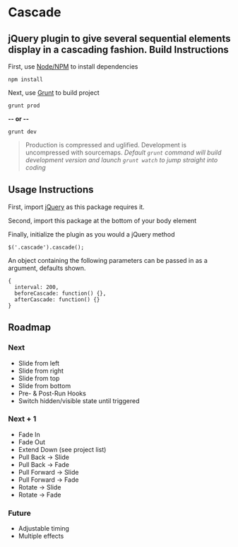 # Cascade
jQuery plugin to give several sequential elements display in a cascading fashion.
Build Instructions
-------------------
First, use [Node/NPM](https://nodejs.org/) to install dependencies

```
npm install
```

Next, use [Grunt](http://gruntjs.com/) to build project

```
grunt prod
```
**-- or --**
```
grunt dev
```
> Production is compressed and uglified. Development is uncompressed with sourcemaps.
> *Default `grunt` command will build development version and launch `grunt watch` to jump straight into coding*

Usage Instructions
------------------
First, import [jQuery](https://jquery.com/) as this package requires it.

Second, import this package at the bottom of your body element

Finally, initialize the plugin as you would a jQuery method

```
$('.cascade').cascade();
```

An object containing the following parameters can be passed in as a argument, defaults shown.

```
{
  interval: 200,
  beforeCascade: function() {},
  afterCascade: function() {}
}
```

Roadmap
---------

### Next
- Slide from left
- Slide from right
- Slide from top
- Slide from bottom
- Pre- & Post-Run Hooks
- Switch hidden/visible state until triggered

### Next + 1
- Fade In
- Fade Out
- Extend Down (see project list)
- Pull Back -> Slide
- Pull Back -> Fade
- Pull Forward -> Slide
- Pull Forward -> Fade
- Rotate -> Slide
- Rotate -> Fade

### Future
- Adjustable timing
- Multiple effects
